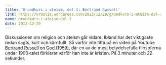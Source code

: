 ```yaml
---
title: 'Grundkurs i ateism, del 1: Bertrand Russell'
link: https://kraulis.wordpress.com/2012/12/29/grundkurs-i-ateism-del-1/
name: grundkurs-i-ateism-del-1
date: 2012-12-29
---
```

Diskussionen om religion och ateism går vidare. Ibland har det viktigaste redan sagts, kort och kärnfullt. Så varför inte titta på en video på Youtube [Bertrand Russell on God (1959)](http://www.youtube.com/watch?v=Il7Kxw9TDBc), där en av de mest betydelsefulla filosoferna under 1900-talet förklarar varför han inte är kristen. På 3 minuter och 22 sekunder.

